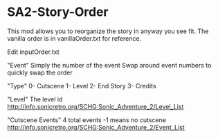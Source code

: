 # SA2-Story-Order
This mod allows you to reorganize the story in anyway you see fit.
The vanilla order is in vanillaOrder.txt for reference.


Edit inputOrder.txt

"Event"
Simply the number of the event
Swap around event numbers to quickly swap the order

"Type"
0- Cutscene
1- Level
2- End Story
3- Credits

"Level"
The level id
http://info.sonicretro.org/SCHG:Sonic_Adventure_2/Level_List


"Cutscene Events"
4 total events
-1 means no cutscene
http://info.sonicretro.org/SCHG:Sonic_Adventure_2/Event_List
